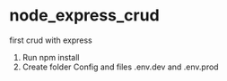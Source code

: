 # node_express_crud
first crud with express

1. Run npm install
2. Create folder Config and files .env.dev and .env.prod
